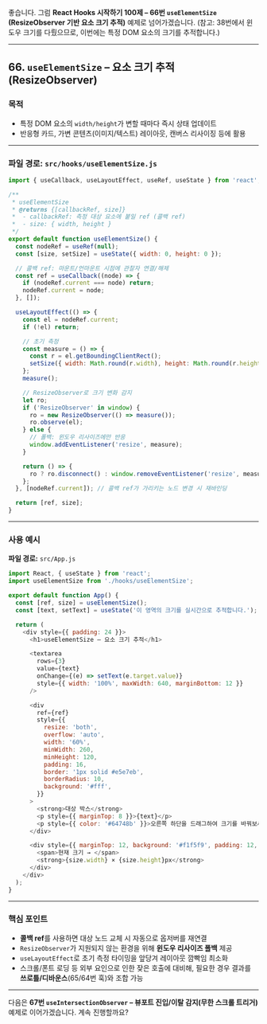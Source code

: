 좋습니다.
그럼 **React Hooks 시작하기 100제 – 66번 `useElementSize` (ResizeObserver 기반 요소 크기 추적)** 예제로 넘어가겠습니다.
(참고: 38번에서 윈도우 크기를 다뤘으므로, 이번에는 특정 DOM 요소의 크기를 추적합니다.)

---

## 66. `useElementSize` – 요소 크기 추적 (ResizeObserver)

### 목적

* 특정 DOM 요소의 `width/height`가 변할 때마다 즉시 상태 업데이트
* 반응형 카드, 가변 콘텐츠(이미지/텍스트) 레이아웃, 캔버스 리사이징 등에 활용

---

### 파일 경로: `src/hooks/useElementSize.js`

```javascript
import { useCallback, useLayoutEffect, useRef, useState } from 'react';

/**
 * useElementSize
 * @returns {[callbackRef, size]}
 *  - callbackRef: 측정 대상 요소에 붙일 ref (콜백 ref)
 *  - size: { width, height }
 */
export default function useElementSize() {
  const nodeRef = useRef(null);
  const [size, setSize] = useState({ width: 0, height: 0 });

  // 콜백 ref: 마운트/언마운트 시점에 관찰자 연결/해제
  const ref = useCallback((node) => {
    if (nodeRef.current === node) return;
    nodeRef.current = node;
  }, []);

  useLayoutEffect(() => {
    const el = nodeRef.current;
    if (!el) return;

    // 초기 측정
    const measure = () => {
      const r = el.getBoundingClientRect();
      setSize({ width: Math.round(r.width), height: Math.round(r.height) });
    };
    measure();

    // ResizeObserver로 크기 변화 감지
    let ro;
    if ('ResizeObserver' in window) {
      ro = new ResizeObserver(() => measure());
      ro.observe(el);
    } else {
      // 폴백: 윈도우 리사이즈에만 반응
      window.addEventListener('resize', measure);
    }

    return () => {
      ro ? ro.disconnect() : window.removeEventListener('resize', measure);
    };
  }, [nodeRef.current]); // 콜백 ref가 가리키는 노드 변경 시 재바인딩

  return [ref, size];
}
```

---

### 사용 예시

**파일 경로:** `src/App.js`

```javascript
import React, { useState } from 'react';
import useElementSize from './hooks/useElementSize';

export default function App() {
  const [ref, size] = useElementSize();
  const [text, setText] = useState('이 영역의 크기를 실시간으로 추적합니다.');

  return (
    <div style={{ padding: 24 }}>
      <h1>useElementSize – 요소 크기 추적</h1>

      <textarea
        rows={3}
        value={text}
        onChange={(e) => setText(e.target.value)}
        style={{ width: '100%', maxWidth: 640, marginBottom: 12 }}
      />

      <div
        ref={ref}
        style={{
          resize: 'both',
          overflow: 'auto',
          width: '60%',
          minWidth: 260,
          minHeight: 120,
          padding: 16,
          border: '1px solid #e5e7eb',
          borderRadius: 10,
          background: '#fff',
        }}
      >
        <strong>대상 박스</strong>
        <p style={{ marginTop: 8 }}>{text}</p>
        <p style={{ color: '#64748b' }}>오른쪽 하단을 드래그하여 크기를 바꿔보세요.</p>
      </div>

      <div style={{ marginTop: 12, background: '#f1f5f9', padding: 12, borderRadius: 8 }}>
        <span>현재 크기 → </span>
        <strong>{size.width} × {size.height}px</strong>
      </div>
    </div>
  );
}
```

---

### 핵심 포인트

* **콜백 ref**를 사용하면 대상 노드 교체 시 자동으로 옵저버를 재연결
* `ResizeObserver`가 지원되지 않는 환경을 위해 **윈도우 리사이즈 폴백** 제공
* `useLayoutEffect`로 초기 측정 타이밍을 앞당겨 레이아웃 깜빡임 최소화
* 스크롤/폰트 로딩 등 외부 요인으로 인한 잦은 호출에 대비해, 필요한 경우 결과를 **쓰로틀/디바운스**(65/64번 훅)와 조합 가능

---

다음은 **67번 `useIntersectionObserver` – 뷰포트 진입/이탈 감지(무한 스크롤 트리거)** 예제로 이어가겠습니다. 계속 진행할까요?
